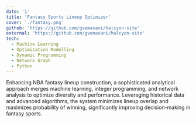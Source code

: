 ```yaml
---
date: '1'
title: 'Fantasy Sports Lineup Optimizer'
cover: './fantasy.png'
github: 'https://github.com/gvemasani/halcyon-site'
external: 'https://github.com/gvemasani/halcyon-site'
tech:
  - Machine Learning
  - Optimization Modelling
  - Dynamic Programming
  - Network Graph
  - Python
---
```


Enhancing NBA fantasy lineup construction, a sophisticated analytical approach merges machine learning, integer programming, and network analysis to optimize diversity and performance. Leveraging historical data and advanced algorithms, the system minimizes lineup overlap and maximizes probability of winning, significantly improving decision-making in fantasy sports.
